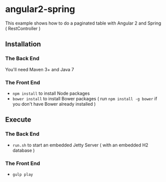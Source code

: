 # angular2-spring
This example shows how to do a paginated table with Angular 2 and Spring ( RestController ) 

## Installation

### The Back End

You'll need Maven 3+ and Java  7 

### The Front End

* `npm install` to install Node packages
* `bower install` to install Bower packages ( run `npm install -g bower` if you don't have Bower already installed )

## Execute

### The Back End

* `run.sh` to start an embedded  Jetty Server ( with an embedded H2 database ) 

### The Front End

* `gulp play`



